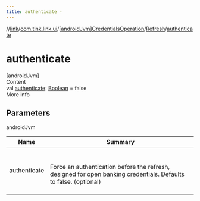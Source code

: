 ```yaml
---
title: authenticate -
---
```

//[link](../../../index.md)/[com.tink.link.ui](../../index.md)/[[androidJvm]CredentialsOperation](../index.md)/[Refresh](index.md)/[authenticate](authenticate.md)



# authenticate  
[androidJvm]  
Content  
val [authenticate](authenticate.md): [Boolean](https://kotlinlang.org/api/latest/jvm/stdlib/kotlin/-boolean/index.html) = false  
More info  


## Parameters  
  
androidJvm  
  
|  Name|  Summary| 
|---|---|
| <a name="com.tink.link.ui/CredentialsOperation.Refresh/authenticate/#/PointingToDeclaration/"></a>authenticate| <a name="com.tink.link.ui/CredentialsOperation.Refresh/authenticate/#/PointingToDeclaration/"></a><br><br>Force an authentication before the refresh, designed for open banking credentials. Defaults to false. (optional)<br><br>
  
  



